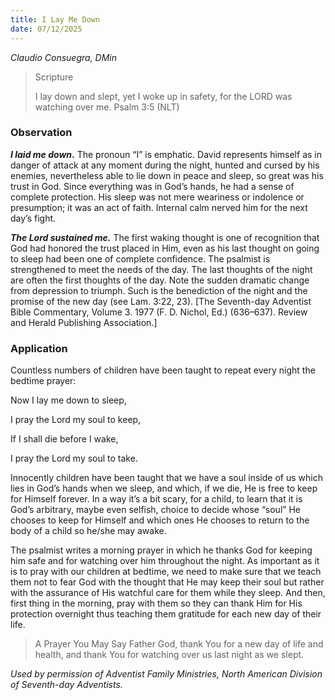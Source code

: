 ```yaml
---
title: I Lay Me Down
date: 07/12/2025
---
```


_Claudio Consuegra, DMin_

> <p>Scripture</p>
> I lay down and slept, yet I woke up in safety, for the LORD was watching over me. Psalm 3:5 (NLT)

### Observation

**_I laid me down_.** The pronoun “I” is emphatic. David represents himself as in danger of attack at any moment during the night, hunted and cursed by his enemies, nevertheless able to lie down in peace and sleep, so great was his trust in God. Since everything was in God’s hands, he had a sense of complete protection. His sleep was not mere weariness or indolence or presumption; it was an act of faith. Internal calm nerved him for the next day’s fight.

_**The Lord sustained me.**_ The first waking thought is one of recognition that God had honored the trust placed in Him, even as his last thought on going to sleep had been one of complete confidence. The psalmist is strengthened to meet the needs of the day. The last thoughts of the night are often the first thoughts of the day. Note the sudden dramatic change from depression to triumph. Such is the benediction of the night and the promise of the new day (see Lam. 3:22, 23). [The Seventh-day Adventist Bible Commentary, Volume 3. 1977 (F. D. Nichol, Ed.) (636–637). Review and Herald Publishing Association.]

### Application

Countless numbers of children have been taught to repeat every night the bedtime prayer:

Now I lay me down to sleep,

I pray the Lord my soul to keep,

If I shall die before I wake,

I pray the Lord my soul to take.

Innocently children have been taught that we have a soul inside of us which lies in God’s hands when we sleep, and which, if we die, He is free to keep for Himself forever. In a way it’s a bit scary, for a child, to learn that it is God’s arbitrary, maybe even selfish, choice to decide whose “soul” He chooses to keep for Himself and which ones He chooses to return to the body of a child so he/she may awake.

The psalmist writes a morning prayer in which he thanks God for keeping him safe and for watching over him throughout the night. As important as it is to pray with our children at bedtime, we need to make sure that we teach them not to fear God with the thought that He may keep their soul but rather with the assurance of His watchful care for them while they sleep. And then, first thing in the morning, pray with them so they can thank Him for His protection overnight thus teaching them gratitude for each new day of their life.

> <callout>A Prayer You May Say</callout>
> Father God, thank You for a new day of life and health, and thank You for watching over us last night as we slept.

_Used by permission of Adventist Family Ministries, North American Division of Seventh-day Adventists._